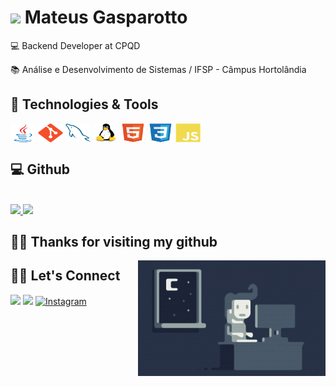 # <img src="https://raw.githubusercontent.com/MartinHeinz/MartinHeinz/master/wave.gif" width="30px" /> Mateus Gasparotto 

💻 Backend Developer at CPQD

📚 Análise e Desenvolvimento de Sistemas / IFSP - Câmpus Hortolândia 

## 🔧 Technologies & Tools

<div>
    <img align="center" alt="Gasparotto-JAVA" height="30" width="40" src="https://raw.githubusercontent.com/devicons/devicon/master/icons/java/java-original.svg" />
    <img align="center" alt="Gasparotto-GIT" height="30" width="40" src="https://raw.githubusercontent.com/devicons/devicon/master/icons/git/git-original.svg" />
    <img align="center" alt="Gasparotto-MYSQL" height="30" width="40" src="https://raw.githubusercontent.com/devicons/devicon/master/icons/mysql/mysql-original.svg" />
    <img align="center" alt="Gasparotto-LINUX" height="30" width="40" src="https://raw.githubusercontent.com/devicons/devicon/master/icons/linux/linux-original.svg" />
    <img align="center" alt="Gasparotto-HTML" height="30" width="40" src="https://raw.githubusercontent.com/devicons/devicon/master/icons/html5/html5-original.svg" />
    <img align="center" alt="Gasparotto-CSS" height="30" width="40" src="https://raw.githubusercontent.com/devicons/devicon/master/icons/css3/css3-original.svg" />
    <img align="center" alt="Gasparotto-JS" height="30" width="40" src="https://raw.githubusercontent.com/devicons/devicon/master/icons/javascript/javascript-plain.svg" />
</div>

## 💻 Github

<div>
    <br />
    <a href="https://github.com/Gasparott0">
        <img height="180em" src="https://github-readme-stats.vercel.app/api?username=Gasparott0&show_icons=true&theme=tokyonight&include_all_commits=true&count_private=true" />
        <img height="180em" src="https://github-readme-stats.vercel.app/api/top-langs/?username=Gasparott0&layout=compact&langs_count=7&theme=tokyonight" />
    </a>
</div>

## 🤝🏻 Thanks for visiting my github

<img alt="Night Coding" src="https://raw.githubusercontent.com/AVS1508/AVS1508/master/assets/Night-Coding.gif" align="right"/>

## 🙋‍♀️ Let's Connect

<div>
    <a href="mailto:mtsgasparotto@gmail.com"><img src="https://img.icons8.com/bubbles/50/000000/web.png" target="_blank" /></a>
    <a href="https://www.linkedin.com/in/mateus-gasparotto/" target="_blank"><img src="https://img.icons8.com/bubbles/50/000000/linkedin.png" target="_blank" /></a>
	   <a href="https://www.instagram.com/ma.gasparotto/"><img src="https://img.icons8.com/bubbles/50/000000/instagram.png" alt="Instagram"/></a>
</div>
